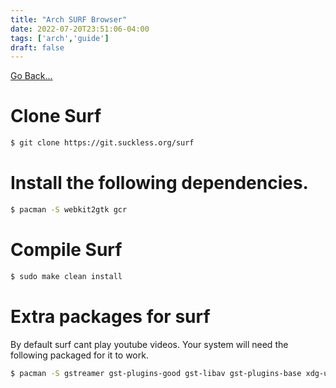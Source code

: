 ```yaml
---
title: "Arch SURF Browser"
date: 2022-07-20T23:51:06-04:00
tags: ['arch','guide']
draft: false
---
```


[Go Back...](/guides)

# Clone Surf
```sh
$ git clone https://git.suckless.org/surf
```

# Install the following dependencies.
```sh
$ pacman -S webkit2gtk gcr
```

# Compile Surf
```sh
$ sudo make clean install
```

# Extra packages for surf
By default surf cant play youtube videos.
Your system will need the following packaged for it to work.
```sh
$ pacman -S gstreamer gst-plugins-good gst-libav gst-plugins-base xdg-utils
```
